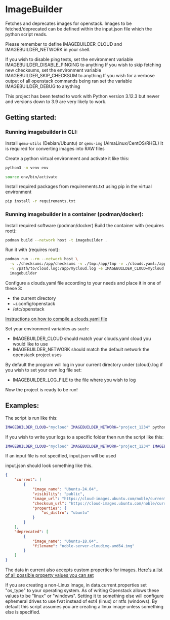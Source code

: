 # ImageBuilder

Fetches and deprecates images for openstack. Images to be fetched/deprecated can be defined within the input.json file which the python script reads.

Please remember to define IMAGEBUILDER_CLOUD and IMAGEBUILDER_NETWORK in your shell.

If you wish to disable ping tests, set the environment variable IMAGEBUILDER_DISABLE_PINGING to anything
If you wish to skip fetching new checksums, set the environment variable IMAGEBUILDER_SKIP_CHECKSUM to anything
If you wish for a verbose output of all openstack commands being ran set the variable IMAGEBUILDER_DEBUG to anything

This project has been tested to work with Python version 3.12.3 but newer and versions down to 3.9 are very likely to work.

## Getting started:

### Running imagebuilder in CLI:
Install `qemu-utils` (Debian/Ubuntu) or `qemu-img` (AlmaLinux/CentOS/RHEL)
It is required for converting images into RAW files


Create a python virtual environment and activate it like this:
```bash
python3 -m venv env

source env/bin/activate
```
Install required packages from requirements.txt using pip in the virtual environment
```bash
pip install -r requirements.txt
```

### Running imagebuilder in a container (podman/docker):
Install required software (podman/docker)
Build the container with (requires root):
```bash
podman build --network host -t imagebuilder .
```
Run it with (requires root):
```bash
podman run --rm --network host \
  -v ./checksums:/app/checksums -v ./tmp:/app/tmp -v ./clouds.yaml:/app/clouds.yaml -v ./input.json:/app/input.json \
  -v /path/to/cloud.log:/app/mycloud.log -e IMAGEBUILDER_CLOUD=mycloud -e IMAGEBUILDER_NETWORK=project_1234 \
  imagebuilder
```


Configure a clouds.yaml file according to your needs and place it in one of these 3:
 * the current directory
 * ~/.config/openstack
 * /etc/openstack

[Instructions on how to compile a clouds.yaml file](https://docs.openstack.org/python-openstackclient/latest/configuration/index.html#configuration-files)

Set your environment variables as such:
* IMAGEBUILDER_CLOUD should match your clouds.yaml cloud you would like to use
* IMAGEBUILDER_NETWORK should match the default network the openstack project uses

By default the program will log in your current directory under {cloud}.log if you wish to set your own log file set:
* IMAGEBUILDER_LOG_FILE to the file where you wish to log


Now the project is ready to be run!

## Examples:

The script is run like this:
```bash
IMAGEBUILDER_CLOUD="mycloud" IMAGEBUILDER_NETWORK="project_1234" python3 fetch.py input.json
```
If you wish to write your logs to a specific folder then run the script like this:
```bash
IMAGEBUILDER_CLOUD="mycloud" IMAGEBUILDER_NETWORK="project_1234" IMAGEBUILDER_LOG_FILE="/path/to/cloud.log" python3 fetch.py input.json
```

If an input file is not specified, input.json will be used

input.json should look something like this.
```json
{
    "current": [
        {
            "image_name": "Ubuntu-24.04",
            "visibility": "public",
            "image_url": "https://cloud-images.ubuntu.com/noble/current/noble-server-cloudimg-amd64.img",
            "checksum_url": "https://cloud-images.ubuntu.com/noble/current/SHA256SUMS",
            "properties": {
                "os_distro": "ubuntu"
            }
        }
    ],
    "deprecated": [
        {
            "image_name": "Ubuntu-18.04",
            "filename": "noble-server-cloudimg-amd64.img"
        }       
    ]
}

```

The data in current also accepts custom properties for images. [Here's a list of all possible property values you can set](https://docs.openstack.org/glance/victoria/admin/useful-image-properties.html)

If you are creating a non-Linux image, in data.current.properties set "os_type" to your operating system.
As of writing Openstack allows these values to be "linux" or "windows".
Setting it to something else will configure ephemeral drives to use fvat instead of ext4 (linux) or ntfs (windows).
By default this script assumes you are creating a linux image unless something else is specified.